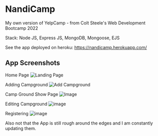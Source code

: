 # NandiCamp
My own version of YelpCamp - from Colt Steele's Web Development Bootcamp 2022


Stack: Node JS, Express JS, MongoDB, Mongoose, EJS



See the app deployed on heroku: https://nandicamp.herokuapp.com/


<h2>App Screenshots</h2>

Home Page
![Landing Page](https://user-images.githubusercontent.com/96609390/147411834-9d19c0bc-1da7-4780-9c1e-d42c42bb33bf.JPG)


Adding Campground
![Add Campground](https://user-images.githubusercontent.com/96609390/147411676-771257e0-4fa1-4dc3-a6b6-2e5a7b45da45.JPG)


Camp Ground Show Page
![Image](https://user-images.githubusercontent.com/96609390/147411770-eae37212-44b5-4c4c-9015-38a56b0cdae4.JPG)


Editing Campground
![image](https://user-images.githubusercontent.com/96609390/147412043-2cf4a5ed-2013-4fe0-908e-c7b5152693fc.png)


Registering
![image](https://user-images.githubusercontent.com/96609390/147412031-b98aac31-6666-43b2-b9e4-bbe336b9718b.png)


Also not that the App is still rough around the edges and I am constantly updating them.
